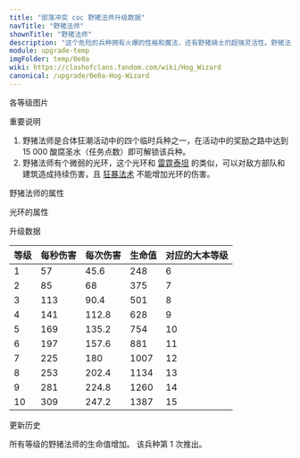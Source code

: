 ```yaml
---
title: "部落冲突 coc 野猪法师升级数据"
navTitle: "野猪法师"
shownTitle: "野猪法师"
description: "这个危险的兵种拥有火爆的性格和魔法，还有野猪骑士的超强灵活性。野猪法师的到来定会让敌方闻风丧胆！"
module: upgrade-temp
imgFolder: temp/0e0a
wiki: https://clashofclans.fandom.com/wiki/Hog_Wizard
canonical: /upgrade/0e0a-Hog-Wizard
---
```


<UnitInfo :folder="$frontmatter.imgFolder" imgSrc="Hog_Wizard_info.png" :imgAlt="$frontmatter.navTitle" :description="$frontmatter.description" />

<SmallTitle>各等级图片</SmallTitle>

<Panel>
    <UnitImgGroup :folder="$frontmatter.imgFolder">
        <UnitImg imgTitle="所有等级" imgSrc="Hog_Wizard1.png" />
    </UnitImgGroup>
</Panel>

<SmallTitle>重要说明</SmallTitle>

1. 野猪法师是合体狂潮活动中的四个临时兵种之一，在活动中的奖励之路中达到 15 000 酸腐圣水（任务点数）即可解锁该兵种。
2. 野猪法师有个微弱的光环，这个光环和 [雷霆泰坦](/upgrade/000f-Electro-Titan) 的类似，可以对敌方部队和建筑造成持续伤害，且
   [狂暴法术](/upgrade/0102-Rage-Spell) 不能增加光环的伤害。

<SmallTitle>野猪法师的属性</SmallTitle>

<UnitProperties>
    <UnitProperty pKey="攻击偏好" pValue="防御建筑" />
    <UnitProperty pKey="伤害类型" pValue="范围伤害" />
    <UnitProperty pKey="攻击的目标" pValue="地面和空中目标" />
    <UnitProperty pKey="占据人口" pValue="7" />
    <UnitProperty pKey="移动速度" pValue="3 格/秒" />
    <UnitProperty pKey="攻击速度" pValue="0.8 秒/次" />
    <UnitProperty pKey="攻击距离" pValue="3 格" />
    <UnitProperty pKey="所需训练营等级" pValue="1" />
    <UnitProperty pKey="所需大本等级" pValue="6" />
    <UnitProperty pKey="训练时间" pValue="66" :isTrainingTime="true" />
</UnitProperties>

<SmallTitle>光环的属性</SmallTitle>

<UnitProperties>
    <UnitProperty pKey="作用类型" pValue="范围伤害 (地面和空中)" />
    <UnitProperty pKey="作用的目标" pValue="敌方部队和建筑" />
    <UnitProperty pKey="光环半径" pValue="1.2 格" />
    <UnitProperty pKey="光环攻击速度" pValue="0.4 秒/次" />
    <UnitProperty pKey="每秒伤害" pValue="7.5" />
    <UnitProperty pKey="每次伤害" pValue="3" />
    <UnitProperty pKey="伤害衰减" pValue="对英雄只有 25% 伤害" />
</UnitProperties>

<SmallTitle>升级数据</SmallTitle>

<UnitTable>

| 等级 | 每秒伤害 | 每次伤害 | 生命值 | 对应的大本等级 |
|  --- |   ---   |   ---   |   ---  |      ---     |
|   1  |    57   |   45.6  |   248  |       6      |
|   2  |    85   |   68    |   375  |       7      |
|   3  |   113   |   90.4  |   501  |       8      |
|   4  |   141   |  112.8  |   628  |       9      |
|   5  |   169   |  135.2  |   754  |      10      |
|   6  |   197   |  157.6  |   881  |      11      |
|   7  |   225   |  180    |  1007  |      12      |
|   8  |   253   |  202.4  |  1134  |      13      |
|   9  |   281   |  224.8  |  1260  |      14      |
|  10  |   309   |  247.2  |  1387  |      15      |
</UnitTable>

<SmallTitle>更新历史</SmallTitle>

<Timeline>
    <TimelineItem date="2023/10/20">
        <TimelineRow>所有等级的野猪法师的生命值增加。</TimelineRow>
    </TimelineItem>
    <TimelineItem date="2023/10/13">
        <TimelineRow>该兵种第 1 次推出。</TimelineRow>
    </TimelineItem>
    <TimelineItem :historyBottom="true" />
</Timeline>